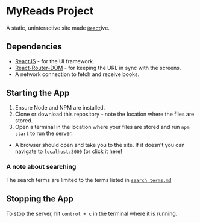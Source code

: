 # MyReads Project
A static, uninteractive site made [`React`](https://reactjs.org/)ive.

## Dependencies
* [ReactJS](https://reactjs.org/) - for the UI framework.
* [React-Router-DOM](https://reacttraining.com/react-router/core/guides/philosophy) - for keeping the URL in sync with the screens.
* A network connection to fetch and receive books.

## Starting the App
1. Ensure Node and NPM are installed.
2. Clone or download this repository - note the location where the files are stored.
3. Open a terminal in the location where your files are stored and run `npm start` to run the server.
  * A browser should open and take you to the site. If it doesn't you can navigate to [`localhost:3000`](http://localhost:3000) (or click it here!

### A note about searching
The search terms are limited to the terms listed in [`search_terms.md`](SEARCH_TERMS.md)

## Stopping the App
To stop the server, hit `control + c` in the terminal where it is running.